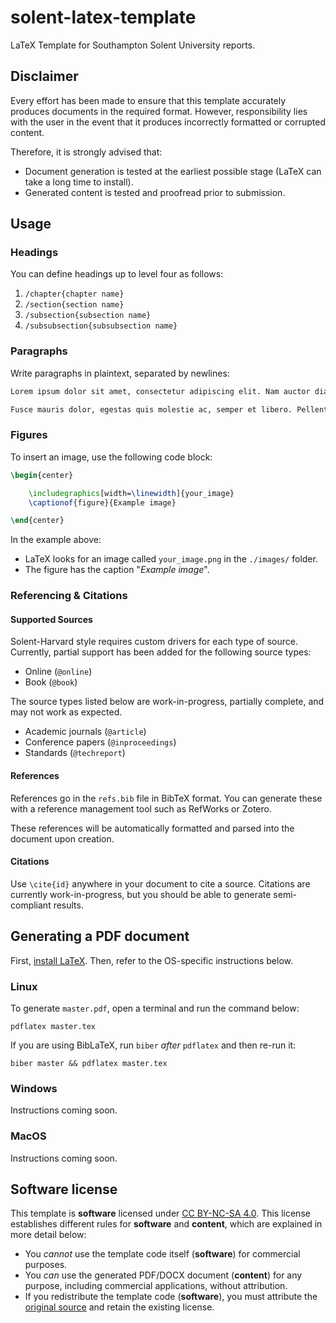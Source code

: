 # solent-latex-template

LaTeX Template for Southampton Solent University reports.

## Disclaimer

Every effort has been made to ensure that this template accurately produces documents in the required format. However, responsibility lies with the user in the event that it produces incorrectly formatted or corrupted content.

Therefore, it is strongly advised that:

- Document generation is tested at the earliest possible stage (LaTeX can take a long time to install).
- Generated content is tested and proofread prior to submission.

## Usage

### Headings

You can define headings up to level four as follows:

1. `/chapter{chapter name}`
2. `/section{section name}`
3. `/subsection{subsection name}`
4. `/subsubsection{subsubsection name}`

### Paragraphs

Write paragraphs in plaintext, separated by newlines:

```tex
Lorem ipsum dolor sit amet, consectetur adipiscing elit. Nam auctor diam augue, at fermentum mauris cursus eget.

Fusce mauris dolor, egestas quis molestie ac, semper et libero. Pellentesque varius eros in dui porta suscipit.
```

### Figures

To insert an image, use the following code block:

```tex
\begin{center}

    \includegraphics[width=\linewidth]{your_image}
    \captionof{figure}{Example image}

\end{center}
```

In the example above:

- LaTeX looks for an image called `your_image.png` in the `./images/` folder.
- The figure has the caption "*Example image*".

### Referencing & Citations

#### Supported Sources

Solent-Harvard style requires custom drivers for each type of source. Currently, partial support has been added for the following source types:

- Online (`@online`)
- Book (`@book`)

The source types listed below are work-in-progress, partially complete, and may not work as expected.

- Academic journals (`@article`)
- Conference papers (`@inproceedings`)
- Standards (`@techreport`)

#### References

References go in the `refs.bib` file in BibTeX format. You can generate these with a reference management tool such as RefWorks or Zotero.

These references will be automatically formatted and parsed into the document upon creation.

#### Citations

 Use `\cite{id}` anywhere in your document to cite a source. Citations are currently work-in-progress, but you should be able to generate semi-compliant results.

## Generating a PDF document

First, [install LaTeX](https://www.latex-project.org/get/). Then, refer to the OS-specific instructions below.

### Linux

To generate `master.pdf`, open a terminal and run the command below:

```
pdflatex master.tex
```

If you are using BibLaTeX, run `biber` *after* `pdflatex` and then re-run it:

```
biber master && pdflatex master.tex
```

### Windows

Instructions coming soon.

### MacOS

Instructions coming soon.

## Software license

This template is **software** licensed under [CC BY-NC-SA 4.0](https://creativecommons.org/licenses/by-nc-sa/4.0/deed.en). This license establishes different rules for **software** and **content**, which are explained in more detail below:

- You *cannot* use the template code itself (**software**) for commercial purposes.
- You *can* use the generated PDF/DOCX document (**content**) for any purpose, including commercial applications, without attribution.
- If you redistribute the template code (**software**), you must attribute the [original source](https://github.com/samcole8/solent-latex-template) and retain the existing license.